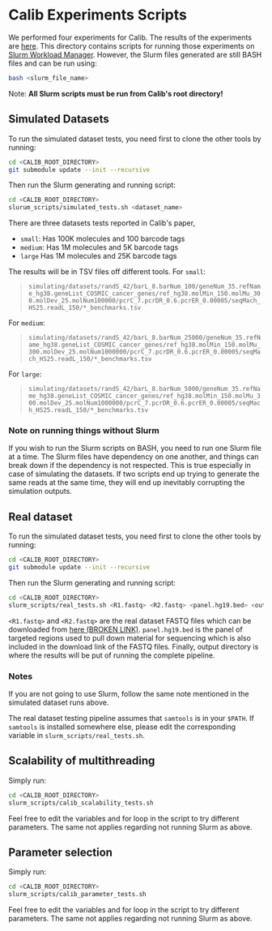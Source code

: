 # Calib Experiments Scripts
We performed four experiments for Calib. The results of the experiments are [here](../experiments/). This directory contains scripts for running those experiments on [Slurm Workload Manager](https://slurm.schedmd.com/). However, the Slurm files generated are still BASH files and can be run using:

```bash
bash <slurm_file_name>
```

Note: **All Slurm scripts must be run from Calib's root directory!**

## Simulated Datasets

To run the simulated dataset tests, you need first to clone the other tools by running:

```bash
cd <CALIB_ROOT_DIRECTORY>
git submodule update --init --recursive
```

Then run the Slurm generating and running script:

```bash
cd <CALIB_ROOT_DIRECTORY>
slurum_scripts/simulated_tests.sh <dataset_name>
```

There are three datasets tests reported in Calib's paper, 

- `small`: Has 100K molecules and 100 barcode tags
- `medium`: Has 1M molecules and 5K barcode tags
- `large` Has 1M molecules and 25K barcode tags

The results will be in TSV files off different tools. For `small`:

> `simulating/datasets/randS_42/barL_8.barNum_100/geneNum_35.refName_hg38.geneList_COSMIC_cancer_genes/ref_hg38.molMin_150.molMu_300.molDev_25.molNum100000/pcrC_7.pcrDR_0.6.pcrER_0.00005/seqMach_HS25.readL_150/*_benchmarks.tsv`

For `medium`:

> `simulating/datasets/randS_42/barL_8.barNum_25000/geneNum_35.refName_hg38.geneList_COSMIC_cancer_genes/ref_hg38.molMin_150.molMu_300.molDev_25.molNum1000000/pcrC_7.pcrDR_0.6.pcrER_0.00005/seqMach_HS25.readL_150/*_benchmarks.tsv`

For `large`:

> `simulating/datasets/randS_42/barL_8.barNum_5000/geneNum_35.refName_hg38.geneList_COSMIC_cancer_genes/ref_hg38.molMin_150.molMu_300.molDev_25.molNum1000000/pcrC_7.pcrDR_0.6.pcrER_0.00005/seqMach_HS25.readL_150/*_benchmarks.tsv`

### Note on running things without Slurm

If you wish to run the Slurm scripts on BASH, you need to run one Slurm file at a time. The Slurm files have dependency on one another, and things can break down if the dependency is not respected. This is true especially in case of simulating the datasets. If two scripts end up trying to generate the same reads at the same time, they will end up inevitably corrupting the simulation outputs.

## Real dataset

To run the simulated dataset tests, you need first to clone the other tools by running:

```bash
cd <CALIB_ROOT_DIRECTORY>
git submodule update --init --recursive
```

Then run the Slurm generating and running script:

```bash
cd <CALIB_ROOT_DIRECTORY>
slurm_scripts/real_tests.sh <R1.fastq> <R2.fastq> <panel.hg19.bed> <output_directory>
```

`<R1.fastq>` and `<R2.fastq>` are the real dataset FASTQ files which can be downloaded from [here (BROKEN LINK)]().  `panel.hg19.bed` is the panel of targeted regions used to pull down material for sequencing which is also included in the download link of the FASTQ files. Finally, output directory is where the results will be put of running the complete pipeline.

### Notes

If you are not going to use Slurm, follow the same note mentioned in the simulated dataset runs above.

The real dataset testing pipeline assumes that `samtools` is in your `$PATH`. If `samtools` is installed somewhere else, please edit the corresponding variable in `slurm_scripts/real_tests.sh`.

## Scalability of multithreading

Simply run:

```bash
cd <CALIB_ROOT_DIRECTORY>
slurm_scripts/calib_scalability_tests.sh
```

Feel free to edit the variables and for loop in the script to try different parameters. The same not applies regarding not running Slurm as above.

## Parameter selection

Simply run:

```bash
cd <CALIB_ROOT_DIRECTORY>
slurm_scripts/calib_parameter_tests.sh
```

Feel free to edit the variables and for loop in the script to try different parameters. The same not applies regarding not running Slurm as above.